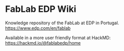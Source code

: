 # FabLab EDP Wiki

Knowledge repository of the FabLab at EDP in Portugal.
https://www.edp.com/en/fablab  

Available in a more user friendly format at HackMD:
https://hackmd.io/@fablabedp/home  